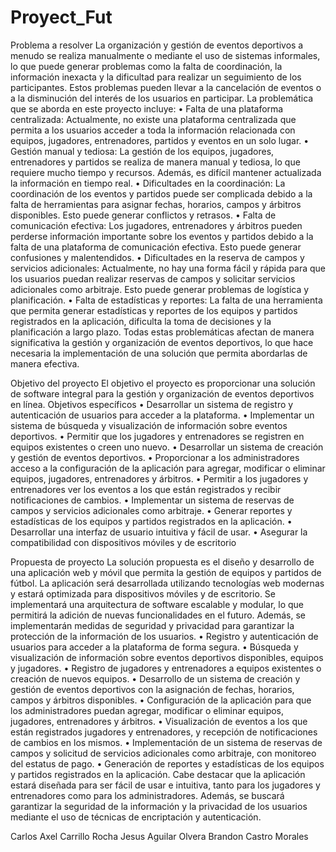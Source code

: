 # Proyect_Fut

Problema a resolver
La organización y gestión de eventos deportivos a menudo se realiza manualmente
o mediante el uso de sistemas informales, lo que puede generar problemas como la
falta de coordinación, la información inexacta y la dificultad para realizar un
seguimiento de los participantes. Estos problemas pueden llevar a la cancelación
de eventos o a la disminución del interés de los usuarios en participar.
La problemática que se aborda en este proyecto incluye:
• Falta de una plataforma centralizada: Actualmente, no existe una
plataforma centralizada que permita a los usuarios acceder a toda la
información relacionada con equipos, jugadores, entrenadores, partidos y
eventos en un solo lugar.
• Gestión manual y tediosa: La gestión de los equipos, jugadores,
entrenadores y partidos se realiza de manera manual y tediosa, lo que
requiere mucho tiempo y recursos. Además, es difícil mantener actualizada
la información en tiempo real.
• Dificultades en la coordinación: La coordinación de los eventos y partidos
puede ser complicada debido a la falta de herramientas para asignar fechas,
horarios, campos y árbitros disponibles. Esto puede generar conflictos y
retrasos.
• Falta de comunicación efectiva: Los jugadores, entrenadores y árbitros
pueden perderse información importante sobre los eventos y partidos debido
a la falta de una plataforma de comunicación efectiva. Esto puede generar
confusiones y malentendidos.
• Dificultades en la reserva de campos y servicios adicionales:
Actualmente, no hay una forma fácil y rápida para que los usuarios puedan
realizar reservas de campos y solicitar servicios adicionales como arbitraje.
Esto puede generar problemas de logística y planificación.
• Falta de estadísticas y reportes: La falta de una herramienta que permita
generar estadísticas y reportes de los equipos y partidos registrados en la
aplicación, dificulta la toma de decisiones y la planificación a largo plazo.
Todas estas problemáticas afectan de manera significativa la gestión y organización
de eventos deportivos, lo que hace necesaria la implementación de una solución
que permita abordarlas de manera efectiva.


Objetivo del proyecto
El objetivo el proyecto es proporcionar una solución de software integral
para la gestión y organización de eventos deportivos en línea.
Objetivos específicos
• Desarrollar un sistema de registro y autenticación de usuarios para acceder
a la plataforma.
• Implementar un sistema de búsqueda y visualización de información sobre
eventos deportivos.
• Permitir que los jugadores y entrenadores se registren en equipos existentes
o creen uno nuevo.
• Desarrollar un sistema de creación y gestión de eventos deportivos.
• Proporcionar a los administradores acceso a la configuración de la aplicación
para agregar, modificar o eliminar equipos, jugadores, entrenadores y
árbitros.
• Permitir a los jugadores y entrenadores ver los eventos a los que están
registrados y recibir notificaciones de cambios.
• Implementar un sistema de reservas de campos y servicios adicionales como
arbitraje.
• Generar reportes y estadísticas de los equipos y partidos registrados en la
aplicación.
• Desarrollar una interfaz de usuario intuitiva y fácil de usar.
• Asegurar la compatibilidad con dispositivos móviles y de escritorio


Propuesta de proyecto
La solución propuesta es el diseño y desarrollo de una aplicación web y móvil que
permita la gestión de equipos y partidos de fútbol.
La aplicación será desarrollada utilizando tecnologías web modernas y estará
optimizada para dispositivos móviles y de escritorio. Se implementará una
arquitectura de software escalable y modular, lo que permitirá la adición de nuevas
funcionalidades en el futuro. Además, se implementarán medidas de seguridad y
privacidad para garantizar la protección de la información de los usuarios.
• Registro y autenticación de usuarios para acceder a la plataforma de forma
segura.
• Búsqueda y visualización de información sobre eventos deportivos
disponibles, equipos y jugadores.
• Registro de jugadores y entrenadores a equipos existentes o creación de
nuevos equipos.
• Desarrollo de un sistema de creación y gestión de eventos deportivos con la
asignación de fechas, horarios, campos y árbitros disponibles.
• Configuración de la aplicación para que los administradores puedan agregar,
modificar o eliminar equipos, jugadores, entrenadores y árbitros.
• Visualización de eventos a los que están registrados jugadores y
entrenadores, y recepción de notificaciones de cambios en los mismos.
• Implementación de un sistema de reservas de campos y solicitud de servicios
adicionales como arbitraje, con monitoreo del estatus de pago.
• Generación de reportes y estadísticas de los equipos y partidos registrados
en la aplicación.
Cabe destacar que la aplicación estará diseñada para ser fácil de usar e intuitiva,
tanto para los jugadores y entrenadores como para los administradores. Además,
se buscará garantizar la seguridad de la información y la privacidad de los usuarios
mediante el uso de técnicas de encriptación y autenticación.





Carlos Axel Carrillo Rocha
Jesus Aguilar Olvera
Brandon Castro Morales
